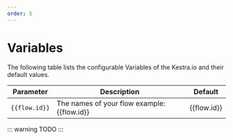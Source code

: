 ```yaml
---
order: 5
---
```

# Variables

The following table lists the configurable Variables of the Kestra.io and their default values.

| Parameter                              | Description                                                                                                                  | Default                                           |
| -------------------------------------- | ---------------------------------------------------------------------------------------------------------------------------- | ------------------------------------------------- |
| `{{flow.id}}`                          | The names of your flow  example:   {{flow.id}}                                                                               |       {{flow.id}}                                            |



::: warning
TODO
:::